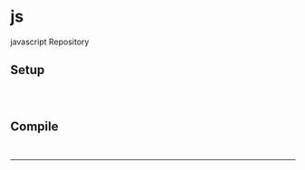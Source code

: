 js
===

javascript Repository


Setup
---

<pre><code>

</pre></code>

Compile
---

<pre><code>
</pre></code>

***
